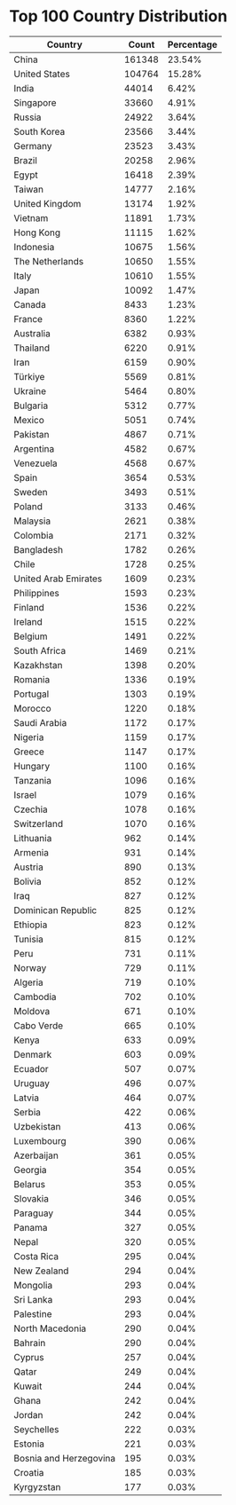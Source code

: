 # Top 100 Country Distribution
| Country | Count | Percentage |
|----|----|----|
| China | 161348 | 23.54% |
| United States | 104764 | 15.28% |
| India | 44014 | 6.42% |
| Singapore | 33660 | 4.91% |
| Russia | 24922 | 3.64% |
| South Korea | 23566 | 3.44% |
| Germany | 23523 | 3.43% |
| Brazil | 20258 | 2.96% |
| Egypt | 16418 | 2.39% |
| Taiwan | 14777 | 2.16% |
| United Kingdom | 13174 | 1.92% |
| Vietnam | 11891 | 1.73% |
| Hong Kong | 11115 | 1.62% |
| Indonesia | 10675 | 1.56% |
| The Netherlands | 10650 | 1.55% |
| Italy | 10610 | 1.55% |
| Japan | 10092 | 1.47% |
| Canada | 8433 | 1.23% |
| France | 8360 | 1.22% |
| Australia | 6382 | 0.93% |
| Thailand | 6220 | 0.91% |
| Iran | 6159 | 0.90% |
| Türkiye | 5569 | 0.81% |
| Ukraine | 5464 | 0.80% |
| Bulgaria | 5312 | 0.77% |
| Mexico | 5051 | 0.74% |
| Pakistan | 4867 | 0.71% |
| Argentina | 4582 | 0.67% |
| Venezuela | 4568 | 0.67% |
| Spain | 3654 | 0.53% |
| Sweden | 3493 | 0.51% |
| Poland | 3133 | 0.46% |
| Malaysia | 2621 | 0.38% |
| Colombia | 2171 | 0.32% |
| Bangladesh | 1782 | 0.26% |
| Chile | 1728 | 0.25% |
| United Arab Emirates | 1609 | 0.23% |
| Philippines | 1593 | 0.23% |
| Finland | 1536 | 0.22% |
| Ireland | 1515 | 0.22% |
| Belgium | 1491 | 0.22% |
| South Africa | 1469 | 0.21% |
| Kazakhstan | 1398 | 0.20% |
| Romania | 1336 | 0.19% |
| Portugal | 1303 | 0.19% |
| Morocco | 1220 | 0.18% |
| Saudi Arabia | 1172 | 0.17% |
| Nigeria | 1159 | 0.17% |
| Greece | 1147 | 0.17% |
| Hungary | 1100 | 0.16% |
| Tanzania | 1096 | 0.16% |
| Israel | 1079 | 0.16% |
| Czechia | 1078 | 0.16% |
| Switzerland | 1070 | 0.16% |
| Lithuania | 962 | 0.14% |
| Armenia | 931 | 0.14% |
| Austria | 890 | 0.13% |
| Bolivia | 852 | 0.12% |
| Iraq | 827 | 0.12% |
| Dominican Republic | 825 | 0.12% |
| Ethiopia | 823 | 0.12% |
| Tunisia | 815 | 0.12% |
| Peru | 731 | 0.11% |
| Norway | 729 | 0.11% |
| Algeria | 719 | 0.10% |
| Cambodia | 702 | 0.10% |
| Moldova | 671 | 0.10% |
| Cabo Verde | 665 | 0.10% |
| Kenya | 633 | 0.09% |
| Denmark | 603 | 0.09% |
| Ecuador | 507 | 0.07% |
| Uruguay | 496 | 0.07% |
| Latvia | 464 | 0.07% |
| Serbia | 422 | 0.06% |
| Uzbekistan | 413 | 0.06% |
| Luxembourg | 390 | 0.06% |
| Azerbaijan | 361 | 0.05% |
| Georgia | 354 | 0.05% |
| Belarus | 353 | 0.05% |
| Slovakia | 346 | 0.05% |
| Paraguay | 344 | 0.05% |
| Panama | 327 | 0.05% |
| Nepal | 320 | 0.05% |
| Costa Rica | 295 | 0.04% |
| New Zealand | 294 | 0.04% |
| Mongolia | 293 | 0.04% |
| Sri Lanka | 293 | 0.04% |
| Palestine | 293 | 0.04% |
| North Macedonia | 290 | 0.04% |
| Bahrain | 290 | 0.04% |
| Cyprus | 257 | 0.04% |
| Qatar | 249 | 0.04% |
| Kuwait | 244 | 0.04% |
| Ghana | 242 | 0.04% |
| Jordan | 242 | 0.04% |
| Seychelles | 222 | 0.03% |
| Estonia | 221 | 0.03% |
| Bosnia and Herzegovina | 195 | 0.03% |
| Croatia | 185 | 0.03% |
| Kyrgyzstan | 177 | 0.03% |
